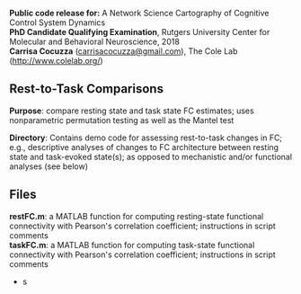 **Public code release for:** A Network Science Cartography of Cognitive Control System Dynamics  
**PhD Candidate Qualifying Examination**, Rutgers University Center for Molecular and Behavioral Neuroscience, 2018  
**Carrisa Cocuzza** (carrisacocuzza@gmail.com), The Cole Lab (http://www.colelab.org/)  

## Rest-to-Task Comparisons
**Purpose**: compare resting state and task state FC estimates; uses nonparametric permutation testing as well as the Mantel test

**Directory**: Contains demo code for assessing rest-to-task changes in FC; e.g., descriptive analyses of changes to FC architecture between resting state and task-evoked state(s); as opposed to mechanistic and/or functional analyses (see below)

## Files
**restFC.m**: a MATLAB function for computing resting-state functional connectivity with Pearson's correlation coefficient; instructions in script comments  
**taskFC.m**: a MATLAB function for computing task-state functional connectivity with Pearson's correlation coefficient; instructions in script comments
- s
